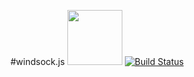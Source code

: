 #windsock.js <img width="88" src="https://raw.githubusercontent.com/bsawyer/windsock-artwork/master/windsock_2x.png"> 
[![Build Status](https://travis-ci.org/bsawyer/windsock.svg)](https://travis-ci.org/bsawyer/windsock)
